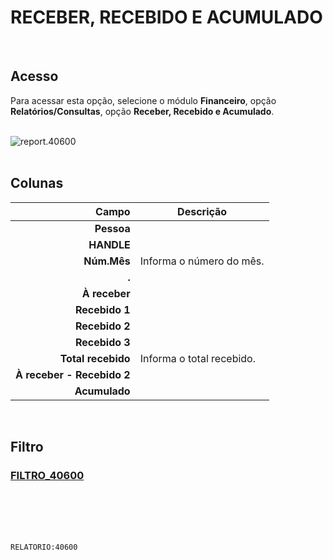 # RECEBER, RECEBIDO  E ACUMULADO
<br>

## Acesso
Para acessar esta opção, selecione o módulo **Financeiro**, opção **Relatórios/Consultas**, opção **Receber, Recebido  e Acumulado**.
<br>
<br>

![report.40600](https://raw.githubusercontent.com/netforcews/docs-siscom/master/relatorios/imagens/report.40600.png)
<br>
<br>

## Colunas
Campo | Descrição
--:|---
**Pessoa** | 
**HANDLE** | 
**Núm.Mês** | Informa o número do mês.
**.** | 
**À receber** | 
**Recebido 1** | 
**Recebido 2** | 
**Recebido 3** | 
**Total recebido** | Informa o total recebido.
**À receber - Recebido 2** | 
**Acumulado** | 
<br>

## Filtro
### [FILTRO_40600](/geral/filtro-40600.md)
<br>
<br>
<br>
<br>

```RELATORIO:40600```
